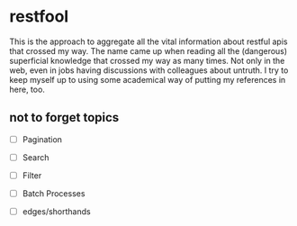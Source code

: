 # restfool

This is the approach to aggregate all the vital information about restful apis that crossed my way. The name came up when reading all the (dangerous) superficial knowledge that crossed my way as many times. Not only in the web, even in jobs having discussions with colleagues about untruth. I try to keep myself up to using some academical way of putting my references in here, too.

## not to forget topics
- [ ] Pagination
- [ ] Search
- [ ] Filter
- [ ] Batch Processes
- [ ] edges/shorthands

